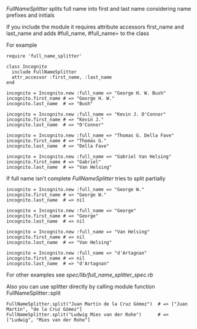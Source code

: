 *FullNameSplitter* splits full name into first and last name considering name prefixes and initials

If you include the module it requires attribute accessors first\_name and last\_name and adds #full\_name, #full\_name= to the class

For example

    require 'full_name_splitter'
    
    class Incognito
      include FullNameSplitter
      attr_accessor :first_name, :last_name
    end
    
    incognito = Incognito.new :full_name => "George H. W. Bush"
    incognito.first_name # => "George H. W."
    incognito.last_name  # => "Bush"

    incognito = Incognito.new :full_name => "Kevin J. O'Connor"
    incognito.first_name # => "Kevin J."
    incognito.last_name  # => "O'Connor"

    incognito = Incognito.new :full_name => "Thomas G. Della Fave"
    incognito.first_name # => "Thomas G."
    incognito.last_name  # => "Della Fave"

    incognito = Incognito.new :full_name => "Gabriel Van Helsing"
    incognito.first_name # => "Gabriel"
    incognito.last_name  # => "Van Helsing"

If full name isn't complete *FullNameSplitter* tries to split partially

    incognito = Incognito.new :full_name => "George W."
    incognito.first_name # => "George W."
    incognito.last_name  # => nil

    incognito = Incognito.new :full_name => "George"
    incognito.first_name # => "George"
    incognito.last_name  # => nil

    incognito = Incognito.new :full_name => "Van Helsing"
    incognito.first_name # => nil
    incognito.last_name  # => "Van Helsing"

    incognito = Incognito.new :full_name => "d'Artagnan"
    incognito.first_name # => nil
    incognito.last_name  # => "d'Artagnan"

For other examples see _spec/lib/full\_name\_splitter\_spec.rb_

Also you can use splitter directly by calling module function FullNameSplitter::split

    FullNameSplitter.split("Juan Martín de la Cruz Gómez")  # => ["Juan Martín", "de la Cruz Gómez"]
    FullNameSplitter.split("Ludwig Mies van der Rohe")      # => ["Ludwig", "Mies van der Rohe"]